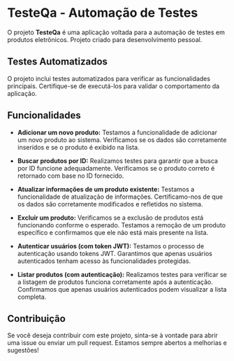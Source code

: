 # TesteQa - Automação de Testes

O projeto **TesteQa** é uma aplicação voltada para a automação de testes em produtos eletrônicos. Projeto criado para desenvolvimento pessoal.

## Testes Automatizados

O projeto inclui testes automatizados para verificar as funcionalidades principais. Certifique-se de executá-los para validar o comportamento da aplicação.

## Funcionalidades

- **Adicionar um novo produto:** Testamos a funcionalidade de adicionar um novo produto ao sistema. Verificamos se os dados são corretamente inseridos e se o produto é exibido na lista.

- **Buscar produtos por ID:** Realizamos testes para garantir que a busca por ID funcione adequadamente. Verificamos se o produto correto é retornado com base no ID fornecido.

- **Atualizar informações de um produto existente:** Testamos a funcionalidade de atualização de informações. Certificamo-nos de que os dados são corretamente modificados e refletidos no sistema.

- **Excluir um produto:** Verificamos se a exclusão de produtos está funcionando conforme o esperado. Testamos a remoção de um produto específico e confirmamos que ele não está mais presente na lista.

- **Autenticar usuários (com token JWT):** Testamos o processo de autenticação usando tokens JWT. Garantimos que apenas usuários autenticados tenham acesso às funcionalidades protegidas.

- **Listar produtos (com autenticação):** Realizamos testes para verificar se a listagem de produtos funciona corretamente após a autenticação. Confirmamos que apenas usuários autenticados podem visualizar a lista completa.


## Contribuição

Se você deseja contribuir com este projeto, sinta-se à vontade para abrir uma issue ou enviar um pull request. Estamos sempre abertos a melhorias e sugestões!


